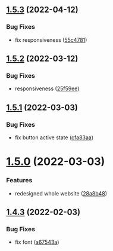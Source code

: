 ## [1.5.3](https://github.com/kr-anurag/sponsor/compare/v1.5.2...v1.5.3) (2022-04-12)


### Bug Fixes

* fix responsiveness ([55c4781](https://github.com/kr-anurag/sponsor/commit/55c47814056b47ba68209939b8fc54e3c9f6ba82))



## [1.5.2](https://github.com/kr-anurag/sponsor/compare/v1.5.1...v1.5.2) (2022-03-12)


### Bug Fixes

* responsiveness ([25f59ee](https://github.com/kr-anurag/sponsor/commit/25f59ee278e125763c47c39cfa341d7512c9630f))



## [1.5.1](https://github.com/kr-anurag/sponsor/compare/v1.5.0...v1.5.1) (2022-03-03)


### Bug Fixes

* fix button active state ([cfa83aa](https://github.com/kr-anurag/sponsor/commit/cfa83aa11cfdfc8c0bdb8a670a0e0b2c76469bd4))



# [1.5.0](https://github.com/kr-anurag/sponsor/compare/v1.4.3...v1.5.0) (2022-03-03)


### Features

* redesigned whole website ([28a8b48](https://github.com/kr-anurag/sponsor/commit/28a8b481d7974e737473ced2b54ab7fba55981f4))



## [1.4.3](https://github.com/kr-anurag/sponsor/compare/v1.4.2...v1.4.3) (2022-02-03)


### Bug Fixes

* fix font ([a67543a](https://github.com/kr-anurag/sponsor/commit/a67543aed0e015d882a6b624e408515f9169dc41))




